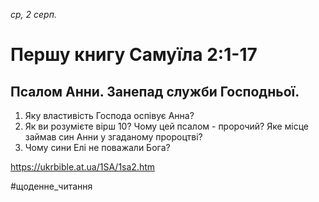 
_ср, 2 серп._

# Першу книгу Самуїла 2:1-17

## Псалом Анни. Занепад служби Господньої.
1. Яку властивість Господа оспівує Анна?
2. Як ви розумієте вірш 10? Чому цей псалом - пророчий? Яке місце займав син Анни у згаданому пророцтві?
3. Чому сини Елі не поважали Бога?

https://ukrbible.at.ua/1SA/1sa2.htm 

#щоденне_читання
